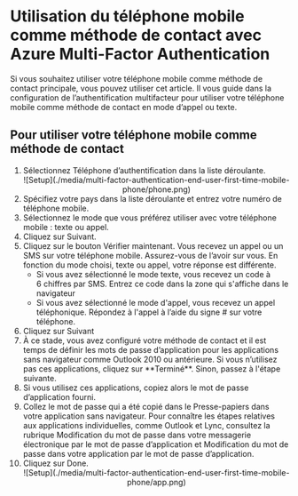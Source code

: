 <properties
	pageTitle="Utilisation du téléphone mobile comme méthode de contact avec Azure MFA"
	description="Cette page montre aux utilisateurs comment utiliser leur téléphone mobile comme méthode de contact principale pour Azure MFA."
	services="multi-factor-authentication"
	documentationCenter=""
	authors="kgremban"
	manager="femila"
	editor="curtland"/>

<tags
	ms.service="multi-factor-authentication"
	ms.workload="identity"
	ms.tgt_pltfrm="na"
	ms.devlang="na"
	ms.topic="article"
	ms.date="08/04/2016"
	ms.author="kgremban"/>

# Utilisation du téléphone mobile comme méthode de contact avec Azure Multi-Factor Authentication

Si vous souhaitez utiliser votre téléphone mobile comme méthode de contact principale, vous pouvez utiliser cet article. Il vous guide dans la configuration de l’authentification multifacteur pour utiliser votre téléphone mobile comme méthode de contact en mode d’appel ou texte.

## Pour utiliser votre téléphone mobile comme méthode de contact
<ol>
<li>Sélectionnez Téléphone d’authentification dans la liste déroulante.</li>

<center>![Setup](./media/multi-factor-authentication-end-user-first-time-mobile-phone/phone.png)</center>


<li>Spécifiez votre pays dans la liste déroulante et entrez votre numéro de téléphone mobile.</li>
<li>Sélectionnez le mode que vous préférez utiliser avec votre téléphone mobile&#160;: texte ou appel.</li>
<li>Cliquez sur Suivant.</li>
<li>Cliquez sur le bouton Vérifier maintenant. Vous recevez un appel ou un SMS sur votre téléphone mobile. Assurez-vous de l’avoir sur vous. En fonction du mode choisi, texte ou appel, votre réponse est différente. <ul><li>Si vous avez sélectionné le mode texte, vous recevez un code à 6 chiffres par SMS. Entrez ce code dans la zone qui s'affiche dans le navigateur</li> <li>Si vous avez sélectionné le mode d'appel, vous recevez un appel téléphonique. Répondez à l'appel à l’aide du signe # sur votre téléphone.</li></ul>
<li>Cliquez sur Suivant</li>
<li>À ce stade, vous avez configuré votre méthode de contact et il est temps de définir les mots de passe d’application pour les applications sans navigateur comme Outlook 2010 ou antérieure. Si vous n’utilisez pas ces applications, cliquez sur **Terminé**. Sinon, passez à l'étape suivante.
<li>Si vous utilisez ces applications, copiez alors le mot de passe d’application fourni.</li>

<li>Collez le mot de passe qui a été copié dans le Presse-papiers dans votre application sans navigateur. Pour connaître les étapes relatives aux applications individuelles, comme Outlook et Lync, consultez la rubrique Modification du mot de passe dans votre messagerie électronique par le mot de passe d’application et Modification du mot de passe dans votre application par le mot de passe d’application.</li>
<li>Cliquez sur Done.</li>



<center>![Setup](./media/multi-factor-authentication-end-user-first-time-mobile-phone/app.png)</center>

<!---HONumber=AcomDC_0921_2016-->